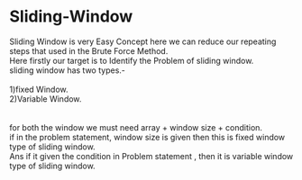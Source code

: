 # Sliding-Window

Sliding Window is very Easy Concept here we can reduce our repeating steps that used in the Brute Force Method.<br>
Here firstly our target is to Identify the Problem of sliding window. <br>
sliding window has two types.- <br><br>
1)fixed Window.<br>
2)Variable Window.<br>
<br><br>
for both the window we must need array + window size + condition.<br>
if in the problem statement, window size is given then this is fixed window type of sliding window.<br>
Ans if it given the condition in Problem statement , then it is variable window type of sliding window.<br>
